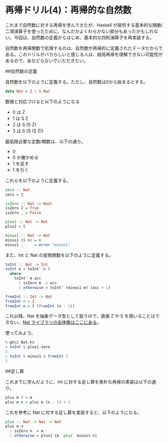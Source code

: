 # 再帰ドリル(4)：再帰的な自然数

これまで自然数に対する再帰を学んできたが、Haskell が提供する基本的な関数/二項演算子を使ったために、なんだかよくわらかない部分もあったかもしれない。今回は、自然数の定義からはじめ、基本的な四則演算子を再実装する。

自然数を再帰関数で処理するのは、自然数が再帰的に定義されたデータだからである。このドリルがバカらしいと感じる人は、結局再帰を理解できない可能性があるので、あなどらないでいただきたい。

##自然数の定義

自然数を以下のように定義する。ただし、自然数は0から始まるとする。

```haskell
data Nat = Z | S Nat
```

数値と対応づけると以下のようになる

* 0 は Z
* 1 は S Z
* 2 は S (S Z)
* 3 は S (S (S Z))

最低限必要な定数/関数は、以下の通り。

* 0
* 0 か確かめる
* 1 を足す
* 1 を引く

これらを以下のように定義する。

```haskell
zero :: Nat
zero = Z

isZero :: Nat -> Bool
isZero Z = True
isZero _ = False

plus1 :: Nat -> Nat
plus1 = S

minus1 :: Nat -> Nat
minus1 (S n) = n
minus1 _     = error "minus1"
```

また、Int と Nat の変換関数を以下のように定義する。

```haskell
toInt :: Nat -> Int
toInt n = toInt' n 0
  where
    toInt' m acc
      | isZero m  = acc
      | otherwise = toInt' (minus1 m) (acc + 1)

fromInt :: Int -> Nat
fromInt 0 = Z
fromInt n = S (fromInt (n - 1))
```

これ以降、Nat を抽象データ型として扱うので、直接 Z や S を用いることはできない。[Nat ライブラリの全体像はここにある](Nat.hs)。

使ってみよう。

```haskell
% ghci Nat.hs 
> toInt $ plus1 zero
1
> toInt $ minus1 $ fromInt 3
2
```

##足し算

これまでに学んだように、Int に対する足し算を素朴な再帰の実装は以下の通り。

```haskell
plus m 0 = m
plus m n = plus m (n - 1) + 1
```

これを参考に Nat に対する足し算を実装すると、以下のようになる。

```haskell
plus :: Nat -> Nat -> Nat
plus m n
  | isZero n  = m
  | otherwise = plus1 (m `plus` minus1 n)
```
